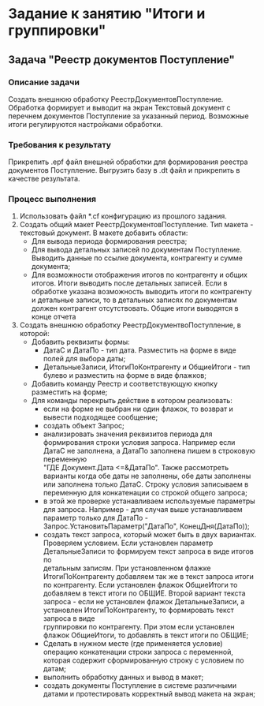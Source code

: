 # Задание к занятию "Итоги и группировки"

## Задача "Реестр документов Поступление"

### Описание задачи

Создать внешнюю обработку РеестрДокументовПоступление. Обработка формирует и выводит на экран Текстовый документ с перечнем документов Поступление за указанный период. Возможные итоги регулируются настройками обработки.

### Требования к результату

Прикрепить .epf файл внешней обработки для формирования реестра документов Поступление. Выгрузить базу в .dt файл и прикрепить в качестве результата.

### Процесс выполнения

1. Использовать файл *.cf конфигурацию из прошлого задания. 
2. Создать общий макет РеестрДокументовПоступление. Тип макета - текстовый документ. В макете добавить области:
    * Для вывода периода формирования реестра;
    * Для вывода детальных записей по документам Поступление. Выводить данные по ссылке документа, контрагенту и сумме документа;
    * Для возможности отображения итогов по контрагенту и общих итогов. Итоги выводить после детальных записей. Если в обработке указана возможность выводить итоги по контрагенту 
      и детальные записи, то в детальных записях по документам должен контрагент отсутствовать. Общие итоги выводятся в конце отчета       
3. Создать внешнюю обработку РеестрДокументвоПоступление, в которой:
    * Добавить реквизиты формы:
      - ДатаС и ДатаПо - тип дата. Разместить на форме в виде полей для выбора даты;  
      - ДетальныеЗаписи, ИтогиПоКонтрагенту и ОбщиеИтоги - тип булево и разместить на форме в виде флажков; 
    * Добавить команду Реестр и соответствующую кнопку разместить на форме;
    * Для команды перекрыть действие в котором реализовать:
      - если на форме не выбран ни один флажок, то возврат и вывести подходящее сообщение;
      - создать объект Запрос;
      - анализировать значения реквизитов периода для формирования строки условия запроса. Например если ДатаС не заполнена, а ДатаПо заполнена пишем в строковую переменную   
        "ГДЕ Документ.Дата <=&ДатаПо".  Также рассмотреть варианты когда обе даты не заполнены, обе даты заполнены или заполнена только ДатаС. Строку условия записываем в   
        переменную для конкатенации со строкой общего запроса;
       - в этой же проверке устанавливаем используемые параметры для запроса. Например - для случая выше устанавливаем параметр только для ДатаПо -    
         Запрос.УстановитьПараметр("ДатаПо", КонецДня(ДатаПо));  
       - создать текст запроса, который может быть в двух вариантах. Проверяем условием. Если установлен параметр ДетальныеЗаписи то формируем текст запроса в виде итогов по   
         детальным записям. При установленном флажке ИтогиПоКонтрагенту добавляем так же в текст запроса итоги по контрагенту. Если установлен флажок ОбщиеИтоги то добавляем в 
         текст итоги по ОБЩИЕ. Второй вариант текста запроса - если не установлен флажок ДетальныеЗаписи, а установлен ИтогиПоКонтрагенту, то формировать текст запроса в виде  
         группировки по контрагенту. При этом если установлен флажок ОбщиеИтоги, то добавлять в текст итоги по ОБЩИЕ;   
       - Сделать в нужном месте (где применяется условие) операцию конкатенации строки запроса с переменной, которая содержит сформированную строку с условием по датам;  
       - выполнить обработку данных и вывод в макет;
       - создать документы Поступление в системе различными датами и протестировать корректный вывод макета на экран;
